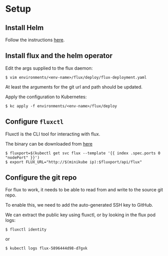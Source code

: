 # Setup

## Install Helm

Follow the instructions [here](https://docs.helm.sh/using_helm/#quickstart).

## Install flux and the helm operator

Edit the args supplied to the flux daemon:

```
$ vim environments/<env-name>/flux/deploy/flux-deployment.yaml
```

At least the arguments for the git url and path should be updated.

Apply the configuration to Kubernetes:

```
$ kc apply -f environments/<env-name>/flux/deploy
```

## Configure `fluxctl`

Fluxctl is the CLI tool for interacting with flux.

The binary can be downloaded from [here](https://github.com/weaveworks/flux/releases)

```
$ fluxport=$(kubectl get svc flux --template '{{ index .spec.ports 0 "nodePort" }}')
$ export FLUX_URL="http://$(minikube ip):$fluxport/api/flux"
```

## Configure the git repo

For flux to work, it needs to be able to read from and write to the source git repo.

To enable this, we need to add the auto-generated SSH key to GitHub.

We can extract the public key using fluxctl, or by looking in the flux pod logs:

```
$ fluxctl identity
```

or

```
$ kubectl logs flux-5896444d98-d7gxk
```
